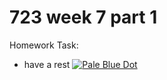 # 723 week 7 part 1

Homework Task:
* have a rest
[![Pale Blue Dot](http://peacefulanarchism.com/wp-content/uploads/2014/11/Pale-Blue-Dot-2-450x380.jpg)](https://youtu.be/9hOvzXg8BJQ)

